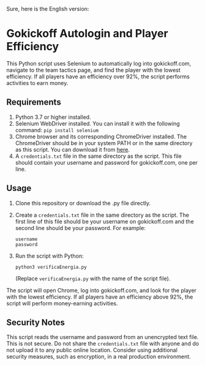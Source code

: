 Sure, here is the English version:

# Gokickoff Autologin and Player Efficiency

This Python script uses Selenium to automatically log into gokickoff.com, navigate to the team tactics page, and find the player with the lowest efficiency. If all players have an efficiency over 92%, the script performs activities to earn money.

## Requirements

1. Python 3.7 or higher installed.
2. Selenium WebDriver installed. You can install it with the following command: `pip install selenium`
3. Chrome browser and its corresponding ChromeDriver installed. The ChromeDriver should be in your system PATH or in the same directory as this script. You can download it from [here](https://sites.google.com/chromium.org/driver/).
4. A `credentials.txt` file in the same directory as the script. This file should contain your username and password for gokickoff.com, one per line.

## Usage

1. Clone this repository or download the .py file directly.

2. Create a `credentials.txt` file in the same directory as the script. The first line of this file should be your username on gokickoff.com and the second line should be your password. For example:

    ```
    username
    password
    ```

3. Run the script with Python:

    ```
    python3 verificaEnergia.py
    ```

    (Replace `verificaEnergia.py` with the name of the script file).

The script will open Chrome, log into gokickoff.com, and look for the player with the lowest efficiency. If all players have an efficiency above 92%, the script will perform money-earning activities.

## Security Notes

This script reads the username and password from an unencrypted text file. This is not secure. Do not share the `credentials.txt` file with anyone and do not upload it to any public online location. Consider using additional security measures, such as encryption, in a real production environment.

